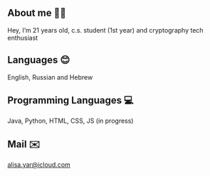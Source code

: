 ## About me :woman_technologist: 
Hey, I’m 21 years old, c.s. student (1st year) and cryptography tech enthusiast  

## Languages :blush:
English, Russian and Hebrew

## Programming Languages :computer:
Java, Python, HTML, CSS, JS (in progress)

## Mail :envelope:  
alisa.yar@icloud.com  

<!---
## Buy Me A Coffee :coffee:
<div class = "coffee">
 <a class = "link" href="https://www.buymeacoffee.com/alisa.algo" target="_blank">
  <img src="https://cdn.buymeacoffee.com/buttons/v2/default-yellow.png" alt="Buy Me A Coffee" 
       style="height: 40px !important;width: 144px !important;">
 </a>
 

alisa-yar/alisa-yar is a ✨ special ✨ repository because its `README.md` (this file) appears on your GitHub 
You can click the Preview link to take a look at your changes.
--->
